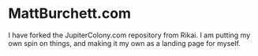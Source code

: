 MattBurchett.com
=============

I have forked the JupiterColony.com repository from Rikai. I am putting my own spin on things, and making it my own as a landing page for myself. 